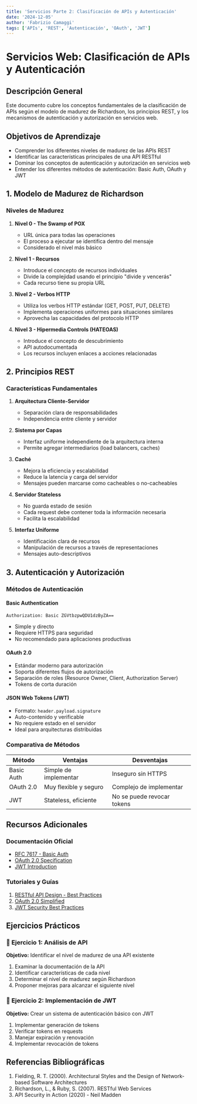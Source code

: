 ```yaml
---
title: 'Servicios Parte 2: Clasificación de APIs y Autenticación'
date: '2024-12-05'
author: 'Fabrizio Camaggi'
tags: ['APIs', 'REST', 'Autenticación', 'OAuth', 'JWT']
---
```


# Servicios Web: Clasificación de APIs y Autenticación

## Descripción General

Este documento cubre los conceptos fundamentales de la clasificación de APIs según el modelo de madurez de Richardson, los principios REST, y los mecanismos de autenticación y autorización en servicios web.

## Objetivos de Aprendizaje

- Comprender los diferentes niveles de madurez de las APIs REST
- Identificar las características principales de una API RESTful
- Dominar los conceptos de autenticación y autorización en servicios web
- Entender los diferentes métodos de autenticación: Basic Auth, OAuth y JWT

## 1. Modelo de Madurez de Richardson

### Niveles de Madurez

1. **Nivel 0 - The Swamp of POX**

   - URL única para todas las operaciones
   - El proceso a ejecutar se identifica dentro del mensaje
   - Considerado el nivel más básico

2. **Nivel 1 - Recursos**

   - Introduce el concepto de recursos individuales
   - Divide la complejidad usando el principio "divide y vencerás"
   - Cada recurso tiene su propia URL

3. **Nivel 2 - Verbos HTTP**

   - Utiliza los verbos HTTP estándar (GET, POST, PUT, DELETE)
   - Implementa operaciones uniformes para situaciones similares
   - Aprovecha las capacidades del protocolo HTTP

4. **Nivel 3 - Hipermedia Controls (HATEOAS)**
   - Introduce el concepto de descubrimiento
   - API autodocumentada
   - Los recursos incluyen enlaces a acciones relacionadas

## 2. Principios REST

### Características Fundamentales

1. **Arquitectura Cliente-Servidor**

   - Separación clara de responsabilidades
   - Independencia entre cliente y servidor

2. **Sistema por Capas**

   - Interfaz uniforme independiente de la arquitectura interna
   - Permite agregar intermediarios (load balancers, caches)

3. **Caché**

   - Mejora la eficiencia y escalabilidad
   - Reduce la latencia y carga del servidor
   - Mensajes pueden marcarse como cacheables o no-cacheables

4. **Servidor Stateless**

   - No guarda estado de sesión
   - Cada request debe contener toda la información necesaria
   - Facilita la escalabilidad

5. **Interfaz Uniforme**
   - Identificación clara de recursos
   - Manipulación de recursos a través de representaciones
   - Mensajes auto-descriptivos

## 3. Autenticación y Autorización

### Métodos de Autenticación

#### Basic Authentication

```http
Authorization: Basic ZGVtbzpwQDU1dzByZA==
```

- Simple y directo
- Requiere HTTPS para seguridad
- No recomendado para aplicaciones productivas

#### OAuth 2.0

- Estándar moderno para autorización
- Soporta diferentes flujos de autorización
- Separación de roles (Resource Owner, Client, Authorization Server)
- Tokens de corta duración

#### JSON Web Tokens (JWT)

- Formato: `header.payload.signature`
- Auto-contenido y verificable
- No requiere estado en el servidor
- Ideal para arquitecturas distribuidas

### Comparativa de Métodos

| Método     | Ventajas              | Desventajas                |
| ---------- | --------------------- | -------------------------- |
| Basic Auth | Simple de implementar | Inseguro sin HTTPS         |
| OAuth 2.0  | Muy flexible y seguro | Complejo de implementar    |
| JWT        | Stateless, eficiente  | No se puede revocar tokens |

## Recursos Adicionales

### Documentación Oficial

- [RFC 7617 - Basic Auth](https://www.rfc-editor.org/rfc/rfc7617)
- [OAuth 2.0 Specification](https://oauth.net/2/)
- [JWT Introduction](https://jwt.io/introduction)

### Tutoriales y Guías

1. [RESTful API Design - Best Practices](https://swagger.io/resources/articles/best-practices-in-api-design/)
2. [OAuth 2.0 Simplified](https://www.oauth.com/)
3. [JWT Security Best Practices](https://auth0.com/blog/a-look-at-the-latest-draft-for-jwt-bcp/)

## Ejercicios Prácticos

### 📝 Ejercicio 1: Análisis de API

**Objetivo:** Identificar el nivel de madurez de una API existente

1. Examinar la documentación de la API
2. Identificar características de cada nivel
3. Determinar el nivel de madurez según Richardson
4. Proponer mejoras para alcanzar el siguiente nivel

### 📝 Ejercicio 2: Implementación de JWT

**Objetivo:** Crear un sistema de autenticación básico con JWT

1. Implementar generación de tokens
2. Verificar tokens en requests
3. Manejar expiración y renovación
4. Implementar revocación de tokens

## Referencias Bibliográficas

1. Fielding, R. T. (2000). Architectural Styles and the Design of Network-based Software Architectures
2. Richardson, L., & Ruby, S. (2007). RESTful Web Services
3. API Security in Action (2020) - Neil Madden
